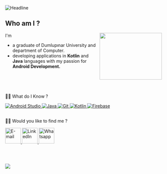 <img src="https://readme-typing-svg.herokuapp.com?font=Kalam&size=40&duration=6000&color=02e00a&center=false&vCenter=false&width=1500&height=100&lines=Hi+there+👨🏽‍💻+I'm+Ramazan+and+I'm+an+Intern+Android+Developer" alt="Headline" />

<h2 align="left">Who am I ?</h2>

<img align="right" src="https://r2.community.samsung.com/t5/image/serverpage/image-id/1186153i97F5F1C076CF1F75?v=v2" width='200' height='150'/>

I'm

* a graduate of Dumlupınar University and department of Computer.
* developing applications in **Kotlin** and **Java** languages with my passion for **Android Development.**

<br/>
<br/>
<br/>

🧑‍🔧 What do I Know ?

<a href="#">
	<img alt="Android Studio" src="https://img.shields.io/badge/Android-3DDC84?logo=android&logoColor=white">
</a>

<a href="#">
	<img alt="Java" src="https://img.shields.io/badge/-Java-007396.svg?logo=java&logoColor=white">
</a>

<a href="#">
	<img alt="Git" src="https://img.shields.io/badge/Git-F05033.svg?logo=git&logoColor=white">
</a>

<a href="#">
	<img alt="Kotlin" src="https://img.shields.io/badge/Kotlin-7F52FF.svg?logo=Kotlin&logoColor=white">
</a>

<a href="#">
	<img alt="Firebase" src="https://img.shields.io/badge/-%20Firebase-FFCA28.svg?logo=firebase&logoColor=white">
</a>

</br>
</br>

🧙‍♂️ Would you like to find me ?

<p align="left">
	<a href="mailto:rznkolds@outlook.com">
		<img src="https://img.icons8.com/bubbles/50/000000/email.png" alt="E-mail" width="50" height="50"/>
	</a>
	<a href="https://linkedin.com/in/rznkolds">
		<img src="https://img.icons8.com/bubbles/50/000000/linkedin.png" alt="LinkedIn" width="50" height="50"/>
	</a>
	<a href="https://wa.me/+905422125264" >
		<img src="https://img.icons8.com/bubbles/50/000000/whatsapp.png" alt="Whatsapp" width="50" height="50"/>
	</a>
</p>

</br>
</br>

<a href=#><img src="contributions.svg"></a>

